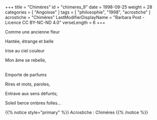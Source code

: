 +++
title = "Chimères"
id = "chimeres_9"
date = 1998-09-25
weight = 28
categories = [ "Angoisse" ]
tags = [ "philosophie", "1998", "acrostiche" ]
acrostiche = "Chimères"
LastModifierDisplayName = "Barbara Post - Licence CC BY-NC-ND 4.0"
verseLength = 6
+++

Comme une ancienne fleur

Hantée, étrange et belle

Irise au ciel couleur

Mon âme se rebelle,

 \
Emporte de parfums

Rires et mots, paroles,

Entrave aux sens défunts;

Soleil berce ombres folles...

{{% notice style="primary" %}}
Acrostiche : Chimères
{{% /notice %}}
